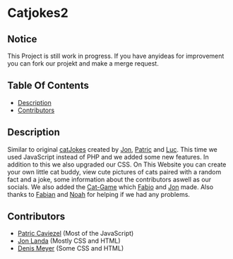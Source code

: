 # Catjokes2

## Notice

This Project is still work in progress. If you have anyideas for improvement you can fork our projekt and make a merge request.

## Table Of Contents

- [Description](https://github.com/PatricCaviezel/catjokes2#description)
- [Contributors](https://github.com/PatricCaviezel/catjokes2#contributors)

## Description

Similar to original [catJokes](https://github.com/PatricCaviezel/CatJokes) created by [Jon](https://github.com/jonlanda), [Patric](https://github.com/PatricCaviezel) and [Luc](https://github.com/LucHauser). This time we used JavaScript instead of PHP and we added some new features.
In addition to this we also upgraded our CSS.
On This Website you can create your own little cat buddy, view cute pictures of cats paired with a random fact and a joke, some information about the contributors aswell as our socials. We also added the [Cat-Game](https://github.com/FabioKaelin/Cat-Game) which [Fabio](https://github.com/FabioKaelin) and [Jon](https://github.com/jonlanda) made.
Also thanks to [Fabian](https://github.com/foxfabi) and [Noah](https://github.com/nevah5) for helping if we had any problems.

## Contributors

- [Patric Caviezel](https://github.com/PatricCaviezel) (Most of the JavaScript)
- [Jon Landa](https://github.com/jonlanda) (Mostly CSS and HTML)
- [Denis Meyer](https://github.com/meyden) (Some CSS and HTML)
